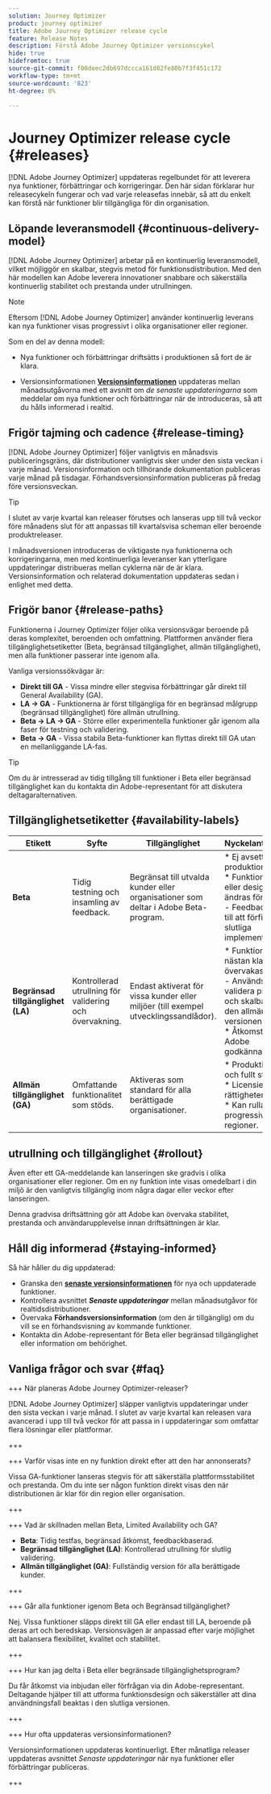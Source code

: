 ```yaml
---
solution: Journey Optimizer
product: journey optimizer
title: Adobe Journey Optimizer release cycle
feature: Release Notes
description: Förstå Adobe Journey Optimizer versionscykel
hide: true
hidefromtoc: true
source-git-commit: f00deec2db697dccca161d82fe80b7f3f451c172
workflow-type: tm+mt
source-wordcount: '823'
ht-degree: 0%

---
```


# Journey Optimizer release cycle {#releases}

[!DNL Adobe Journey Optimizer] uppdateras regelbundet för att leverera nya funktioner, förbättringar och korrigeringar. Den här sidan förklarar hur releasecykeln fungerar och vad varje releasefas innebär, så att du enkelt kan förstå när funktioner blir tillgängliga för din organisation.

## Löpande leveransmodell {#continuous-delivery-model}

[!DNL Adobe Journey Optimizer] arbetar på en kontinuerlig leveransmodell, vilket möjliggör en skalbar, stegvis metod för funktionsdistribution. Med den här modellen kan Adobe leverera innovationer snabbare och säkerställa kontinuerlig stabilitet och prestanda under utrullningen.

>[!NOTE]
>
> Eftersom [!DNL Adobe Journey Optimizer] använder kontinuerlig leverans kan nya funktioner visas progressivt i olika organisationer eller regioner.

Som en del av denna modell:

* Nya funktioner och förbättringar driftsätts i produktionen så fort de är klara.

* Versionsinformationen [**Versionsinformationen**](release-notes.md) uppdateras mellan månadsutgåvorna med ett avsnitt om _de senaste uppdateringarna_ som meddelar om nya funktioner och förbättringar när de introduceras, så att du hålls informerad i realtid.

## Frigör tajming och cadence {#release-timing}

[!DNL Adobe Journey Optimizer] följer vanligtvis en månadsvis publiceringsgräns, där distributioner vanligtvis sker under den sista veckan i varje månad. Versionsinformation och tillhörande dokumentation publiceras varje månad på tisdagar. Förhandsversionsinformation publiceras på fredag före versionsveckan.

>[!TIP]
>
> I slutet av varje kvartal kan releaser förutses och lanseras upp till två veckor före månadens slut för att anpassas till kvartalsvisa scheman eller beroende produktreleaser.

I månadsversionen introduceras de viktigaste nya funktionerna och korrigeringarna, men med kontinuerliga leveranser kan ytterligare uppdateringar distribueras mellan cyklerna när de är klara. Versionsinformation och relaterad dokumentation uppdateras sedan i enlighet med detta.


## Frigör banor {#release-paths}

Funktionerna i Journey Optimizer följer olika versionsvägar beroende på deras komplexitet, beroenden och omfattning. Plattformen använder flera tillgänglighetsetiketter (Beta, begränsad tillgänglighet, allmän tillgänglighet), men alla funktioner passerar inte igenom alla.

Vanliga versionssökvägar är:

* **Direkt till GA** - Vissa mindre eller stegvisa förbättringar går direkt till General Availability (GA).
* **LA → GA** - Funktionerna är först tillgängliga för en begränsad målgrupp (begränsad tillgänglighet) före allmän utrullning.
* **Beta → LA → GA** - Större eller experimentella funktioner går igenom alla faser för testning och validering.
* **Beta → GA** - Vissa stabila Beta-funktioner kan flyttas direkt till GA utan en mellanliggande LA-fas.

>[!TIP]
>
> Om du är intresserad av tidig tillgång till funktioner i Beta eller begränsad tillgänglighet kan du kontakta din Adobe-representant för att diskutera deltagaralternativen.


## Tillgänglighetsetiketter {#availability-labels}

| **Etikett** | **Syfte** | **Tillgänglighet** | **Nyckelanteckningar** |
|------------|-------------|------------------|----------------|
| **Beta** | Tidig testning och insamling av feedback. | Begränsat till utvalda kunder eller organisationer som deltar i Adobe Beta-program. | * Ej avsett för produktion.<br>* Funktionaliteten eller designen kan ändras före GA.<br>- Feedback hjälper till att förfina den slutliga implementeringen. |
| **Begränsad tillgänglighet (LA)** | Kontrollerad utrullning för validering och övervakning. | Endast aktiverat för vissa kunder eller miljöer (till exempel utvecklingssandlådor). | * Funktionen är nästan klar och övervakas aktivt.<br> - Används för att validera prestanda och skalbarhet före den allmänna versionen.<br>* Åtkomst kräver Adobe godkännande. |
| **Allmän tillgänglighet (GA)** | Omfattande funktionalitet som stöds. | Aktiveras som standard för alla berättigade organisationer. | * Produktionsklar och fullt stödd.<br>* Licensiering eller rättigheter kan gälla.<br>* Kan rulla ut progressivt mellan regioner. |


## utrullning och tillgänglighet {#rollout}

Även efter ett GA-meddelande kan lanseringen ske gradvis i olika organisationer eller regioner. Om en ny funktion inte visas omedelbart i din miljö är den vanligtvis tillgänglig inom några dagar eller veckor efter lanseringen.

Denna gradvisa driftsättning gör att Adobe kan övervaka stabilitet, prestanda och användarupplevelse innan driftsättningen är klar.


## Håll dig informerad {#staying-informed}

Så här håller du dig uppdaterad:

* Granska den [**senaste versionsinformationen**](release-notes.md) för nya och uppdaterade funktioner.
* Kontrollera avsnittet **_Senaste uppdateringar_** mellan månadsutgåvor för realtidsdistributioner.
* Övervaka **Förhandsversionsinformation** (om den är tillgänglig) om du vill se en förhandsvisning av kommande funktioner.
* Kontakta din Adobe-representant för Beta eller begränsad tillgänglighet eller information om behörighet.


## Vanliga frågor och svar {#faq}

+++ När planeras Adobe Journey Optimizer-releaser?

[!DNL Adobe Journey Optimizer] släpper vanligtvis uppdateringar under den sista veckan i varje månad. I slutet av varje kvartal kan releasen vara avancerad i upp till två veckor för att passa in i uppdateringar som omfattar flera lösningar eller plattformar.

+++

+++ Varför visas inte en ny funktion direkt efter att den har annonserats?

Vissa GA-funktioner lanseras stegvis för att säkerställa plattformsstabilitet och prestanda. Om du inte ser någon funktion direkt visas den när distributionen är klar för din region eller organisation.

+++

+++ Vad är skillnaden mellan Beta, Limited Availability och GA?

* **Beta**: Tidig testfas, begränsad åtkomst, feedbackbaserad.
* **Begränsad tillgänglighet (LA)**: Kontrollerad utrullning för slutlig validering.
* **Allmän tillgänglighet (GA)**: Fullständig version för alla berättigade kunder.

+++

+++ Går alla funktioner igenom Beta och Begränsad tillgänglighet?

Nej. Vissa funktioner släpps direkt till GA eller endast till LA, beroende på deras art och beredskap. Versionsvägen är anpassad efter varje möjlighet att balansera flexibilitet, kvalitet och stabilitet.

+++

+++ Hur kan jag delta i Beta eller begränsade tillgänglighetsprogram?

Du får åtkomst via inbjudan eller förfrågan via din Adobe-representant. Deltagande hjälper till att utforma funktionsdesign och säkerställer att dina användningsfall beaktas i den slutliga versionen.

+++

+++ Hur ofta uppdateras versionsinformationen?

Versionsinformationen uppdateras kontinuerligt. Efter månatliga releaser uppdateras avsnittet _Senaste uppdateringar_ när nya funktioner eller förbättringar publiceras.

+++
